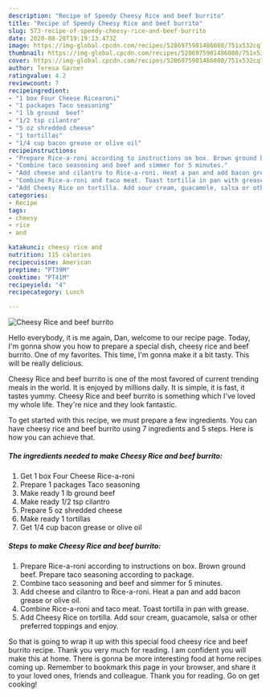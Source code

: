 ```yaml
---
description: "Recipe of Speedy Cheesy Rice and beef burrito"
title: "Recipe of Speedy Cheesy Rice and beef burrito"
slug: 573-recipe-of-speedy-cheesy-rice-and-beef-burrito
date: 2020-08-28T19:19:13.473Z
image: https://img-global.cpcdn.com/recipes/5286975981486080/751x532cq70/cheesy-rice-and-beef-burrito-recipe-main-photo.jpg
thumbnail: https://img-global.cpcdn.com/recipes/5286975981486080/751x532cq70/cheesy-rice-and-beef-burrito-recipe-main-photo.jpg
cover: https://img-global.cpcdn.com/recipes/5286975981486080/751x532cq70/cheesy-rice-and-beef-burrito-recipe-main-photo.jpg
author: Teresa Garner
ratingvalue: 4.2
reviewcount: 7
recipeingredient:
- "1 box Four Cheese Ricearoni"
- "1 packages Taco seasoning"
- "1 lb ground  beef"
- "1/2 tsp cilantro"
- "5 oz shredded cheese"
- "1 tortillas"
- "1/4 cup bacon grease or olive oil"
recipeinstructions:
- "Prepare Rice-a-roni according to instructions on box. Brown ground beef. Prepare taco seasoning according to package."
- "Combine taco seasoning and beef and simmer for 5 minutes."
- "Add cheese and cilantro to Rice-a-roni. Heat a pan and add bacon grease or olive oil."
- "Combine Rice-a-roni and taco meat. Toast tortilla in pan with grease."
- "Add Cheesy Rice on tortilla. Add sour cream, guacamole, salsa or other preferred toppings and enjoy."
categories:
- Recipe
tags:
- cheesy
- rice
- and

katakunci: cheesy rice and 
nutrition: 115 calories
recipecuisine: American
preptime: "PT39M"
cooktime: "PT41M"
recipeyield: "4"
recipecategory: Lunch

---
```



![Cheesy Rice and beef burrito](https://img-global.cpcdn.com/recipes/5286975981486080/751x532cq70/cheesy-rice-and-beef-burrito-recipe-main-photo.jpg)

Hello everybody, it is me again, Dan, welcome to our recipe page. Today, I'm gonna show you how to prepare a special dish, cheesy rice and beef burrito. One of my favorites. This time, I'm gonna make it a bit tasty. This will be really delicious.

Cheesy Rice and beef burrito is one of the most favored of current trending meals in the world. It is enjoyed by millions daily. It is simple, it is fast, it tastes yummy. Cheesy Rice and beef burrito is something which I've loved my whole life. They're nice and they look fantastic.




To get started with this recipe, we must prepare a few ingredients. You can have cheesy rice and beef burrito using 7 ingredients and 5 steps. Here is how you can achieve that.

<!--inarticleads1-->

##### The ingredients needed to make Cheesy Rice and beef burrito:

1. Get 1 box Four Cheese Rice-a-roni
1. Prepare 1 packages Taco seasoning
1. Make ready 1 lb ground  beef
1. Make ready 1/2 tsp cilantro
1. Prepare 5 oz shredded cheese
1. Make ready 1 tortillas
1. Get 1/4 cup bacon grease or olive oil




<!--inarticleads2-->

##### Steps to make Cheesy Rice and beef burrito:

1. Prepare Rice-a-roni according to instructions on box. Brown ground beef. Prepare taco seasoning according to package.
1. Combine taco seasoning and beef and simmer for 5 minutes.
1. Add cheese and cilantro to Rice-a-roni. Heat a pan and add bacon grease or olive oil.
1. Combine Rice-a-roni and taco meat. Toast tortilla in pan with grease.
1. Add Cheesy Rice on tortilla. Add sour cream, guacamole, salsa or other preferred toppings and enjoy.




So that is going to wrap it up with this special food cheesy rice and beef burrito recipe. Thank you very much for reading. I am confident you will make this at home. There is gonna be more interesting food at home recipes coming up. Remember to bookmark this page in your browser, and share it to your loved ones, friends and colleague. Thank you for reading. Go on get cooking!
